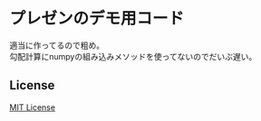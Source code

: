 # プレゼンのデモ用コード
適当に作ってるので粗め。  
勾配計算にnumpyの組み込みメソッドを使ってないのでだいぶ遅い。

## License
[MIT License](https://spdx.org/licenses/MIT)